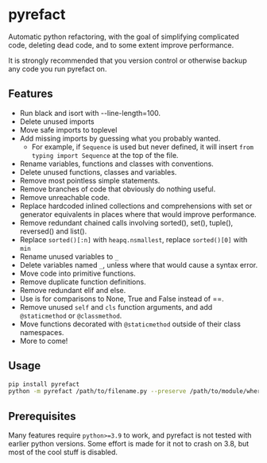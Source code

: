 # pyrefact
Automatic python refactoring, with the goal of simplifying complicated code, deleting dead code, and to some extent improve performance. 

It is strongly recommended that you version control or otherwise backup any code you run pyrefact on.

## Features

* Run black and isort with --line-length=100.
* Delete unused imports
* Move safe imports to toplevel
* Add missing imports by guessing what you probably wanted.
  * For example, if `Sequence` is used but never defined, it will insert `from typing import Sequence` at the top of the file.
* Rename variables, functions and classes with conventions.
* Delete unused functions, classes and variables.
* Remove most pointless simple statements.
* Remove branches of code that obviously do nothing useful.
* Remove unreachable code.
* Replace hardcoded inlined collections and comprehensions with set or generator equivalents in places where that would improve performance.
* Remove redundant chained calls involving sorted(), set(), tuple(), reversed() and list().
* Replace `sorted()[:n]` with `heapq.nsmallest`, replace `sorted()[0]` with `min`
* Rename unused variables to `_`
* Delete variables named `_`, unless where that would cause a syntax error.
* Move code into primitive functions.
* Remove duplicate function definitions.
* Remove redundant elif and else.
* Use is for comparisons to None, True and False instead of ==.
* Remove unused `self` and `cls` function arguments, and add `@staticmethod` or `@classmethod`.
* Move functions decorated with `@staticmethod` outside of their class namespaces.
* More to come!

## Usage

```bash
pip install pyrefact
python -m pyrefact /path/to/filename.py --preserve /path/to/module/where/filename/is/used
```

## Prerequisites

Many features require `python>=3.9` to work, and pyrefact is not tested with earlier python versions. Some effort is made for it not to crash on 3.8, but most of the cool stuff is disabled.
